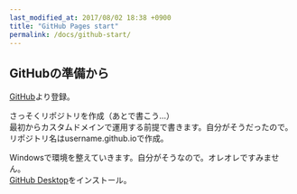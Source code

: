 ```yaml
---
last_modified_at: 2017/08/02 18:38 +0900
title: "GitHub Pages start"
permalink: /docs/github-start/
---
```

## GitHubの準備から

[GitHub](https://github.com/)より登録。

さっそくリポジトリを作成（あとで書こう…）  
最初からカスタムドメインで運用する前提で書きます。自分がそうだったので。  
リポジトリ名はusername.github.ioで作成。

Windowsで環境を整えていきます。自分がそうなので。オレオレですみません。  
[GitHub Desktop](https://desktop.github.com/)をインストール。
